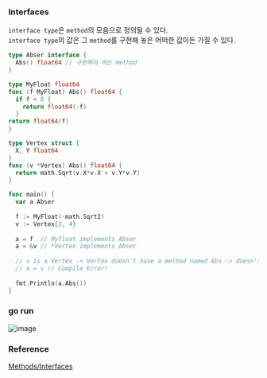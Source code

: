 ### Interfaces
`interface type`은 `method`의 모음으로 정의될 수 있다.<br>
`interface type`의 값은 그 `method`를 구현해 놓은 어떠한 값이든 가질 수 있다.<br>
```go
type Abser interface {
  Abs() float64 // 구현해야 하는 method
}

type MyFloat float64
func (f MyFloat) Abs() float64 {
  if f < 0 {
    return float64(-f)
  }
return float64(f)
}

type Vertex struct {
  X, Y float64
}
func (v *Vertex) Abs() float64 {
  return math.Sqrt(v.X*v.X + v.Y*v.Y)
}

func main() {
  var a Abser
  
  f := MyFloat(-math.Sqrt2)
  v := Vertex{3, 4}
  
  a = f  // Myfloat implements Abser
  a = &v // *Vertex implements Abser
  
  // v is a Vertex -> Vertex doesn't have a method named Abs -> doesn't implement Abser.
  // a = v // Compile Error!
  
  fmt.Println(a.Abs())
}
```

### go run
![image](https://github.com/user-attachments/assets/72b506a4-e40a-4b91-8eef-1744b245f9ac)


### Reference
[Methods/Interfaces](https://go.dev/tour/methods/9)<br>
